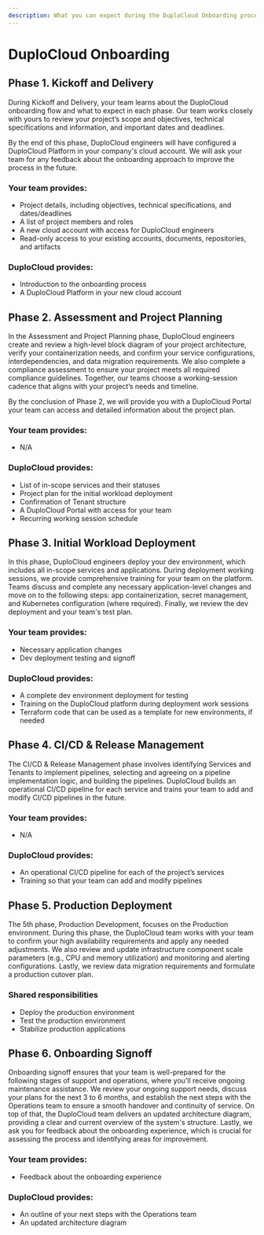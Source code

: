 ```yaml
---
description: What you can expect during the DuploCloud Onboarding process
---
```


# DuploCloud Onboarding

## Phase 1. Kickoff and Delivery

During Kickoff and Delivery, your team learns about the DuploCloud onboarding flow and what to expect in each phase. Our team works closely with yours to review your project’s scope and objectives, technical specifications and information, and important dates and deadlines.&#x20;

By the end of this phase, DuploCloud engineers will have configured a DuploCloud Platform in your company's cloud account. We will ask your team for any feedback about the onboarding approach to improve the process in the future.&#x20;

### Your team provides:&#x20;

* Project details, including objectives, technical specifications, and dates/deadlines
* A list of project members and roles
* A new cloud account with access for DuploCloud engineers
* Read-only access to your existing accounts, documents, repositories, and artifacts&#x20;

### DuploCloud provides:

* Introduction to the onboarding process
* A DuploCloud Platform in your new cloud account

## Phase 2. Assessment and Project Planning

In the Assessment and Project Planning phase, DuploCloud engineers create and review a high-level block diagram of your project architecture, verify your containerization needs, and confirm your service configurations, interdependencies, and data migration requirements. We also complete a compliance assessment to ensure your project meets all required compliance guidelines. Together, our teams choose a working-session cadence that aligns with your project’s needs and timeline.&#x20;

By the conclusion of Phase 2, we will provide you with a DuploCloud Portal your team can access and detailed information about the project plan.

### Your team provides:&#x20;

* N/A

### DuploCloud provides:

* List of in-scope services and their statuses
* Project plan for the initial workload deployment
* Confirmation of Tenant structure
* A DuploCloud Portal with access for your team
* Recurring working session schedule

## Phase 3. Initial Workload Deployment

In this phase, DuploCloud engineers deploy your dev environment, which includes all in-scope services and applications. During deployment working sessions, we provide comprehensive training for your team on the platform. Teams discuss and complete any necessary application-level changes and move on to the following steps: app containerization, secret management, and Kubernetes configuration (where required). Finally, we review the dev deployment and your team's test plan.  &#x20;

### Your team provides:&#x20;

* Necessary application changes
* Dev deployment testing and signoff

### DuploCloud provides:

* A complete dev environment deployment for testing
* Training on the DuploCloud platform during deployment work sessions
* Terraform code that can be used as a template for new environments, if needed

## Phase 4. CI/CD & Release Management

The CI/CD & Release Management phase involves identifying Services and Tenants to implement pipelines, selecting and agreeing on a pipeline implementation logic, and building the pipelines. DuploCloud builds an operational CI/CD pipeline for each service and trains your team to add and modify CI/CD pipelines in the future. &#x20;

### Your team provides:&#x20;

* N/A

### DuploCloud provides:

* An operational CI/CD pipeline for each of the project’s services
* Training so that your team can add and modify pipelines

## Phase 5. Production Deployment

The 5th phase, Production Development, focuses on the Production environment. During this phase, the DuploCloud team works with your team to confirm your high availability requirements and apply any needed adjustments. We also review and update infrastructure component scale parameters (e.g., CPU and memory utilization) and monitoring and alerting configurations. Lastly, we review data migration requirements and formulate a production cutover plan.&#x20;

### Shared responsibilities

* Deploy the production environment
* Test the production environment
* Stabilize production applications

## Phase 6. Onboarding Signoff

Onboarding signoff ensures that your team is well-prepared for the following stages of support and operations, where you’ll receive ongoing maintenance assistance. We review your ongoing support needs, discuss your plans for the next 3 to 6 months, and establish the next steps with the Operations team to ensure a smooth handover and continuity of service. On top of that, the DuploCloud team delivers an updated architecture diagram, providing a clear and current overview of the system's structure. Lastly, we ask you for feedback about the onboarding experience, which is crucial for assessing the process and identifying areas for improvement.

### Your team provides:&#x20;

* Feedback about the onboarding experience

### DuploCloud provides:

* An outline of your next steps with the Operations team
* An updated architecture diagram&#x20;
